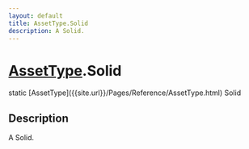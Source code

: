 ```yaml
---
layout: default
title: AssetType.Solid
description: A Solid.
---
```

# [AssetType]({{site.url}}/Pages/Reference/AssetType.html).Solid

<div class='signature' markdown='1'>
static [AssetType]({{site.url}}/Pages/Reference/AssetType.html) Solid
</div>

## Description
A Solid.

